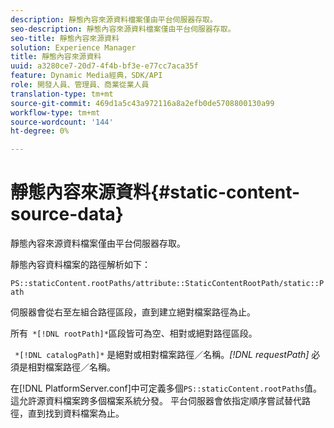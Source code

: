 ```yaml
---
description: 靜態內容來源資料檔案僅由平台伺服器存取。
seo-description: 靜態內容來源資料檔案僅由平台伺服器存取。
seo-title: 靜態內容來源資料
solution: Experience Manager
title: 靜態內容來源資料
uuid: a3280ce7-20d7-4f4b-bf3e-e77cc7aca35f
feature: Dynamic Media經典，SDK/API
role: 開發人員、管理員、商業從業人員
translation-type: tm+mt
source-git-commit: 469d1a5c43a972116a8a2efb0de5708800130a99
workflow-type: tm+mt
source-wordcount: '144'
ht-degree: 0%

---
```



# 靜態內容來源資料{#static-content-source-data}

靜態內容來源資料檔案僅由平台伺服器存取。

靜態內容資料檔案的路徑解析如下：

`PS::staticContent.rootPaths/attribute::StaticContentRootPath/static::Path`

伺服器會從右至左組合路徑區段，直到建立絕對檔案路徑為止。

所有` *[!DNL rootPath]*`區段皆可為空、相對或絕對路徑區段。

` *[!DNL catalogPath]*` 是絕對或相對檔案路徑／名稱。*[!DNL requestPath]* 必須是相對檔案路徑／名稱。

在[!DNL PlatformServer.conf]中可定義多個`PS::staticContent.rootPaths`值。 這允許源資料檔案跨多個檔案系統分發。 平台伺服器會依指定順序嘗試替代路徑，直到找到資料檔案為止。
